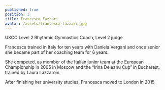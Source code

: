 ```yaml
---
published: true
position: 3
title: Francesca Fazzari
avatar: /assets/francesca-fazzari.jpg
---
```


UKCC Level 2 Rhythmic Gymnastics Coach, Level 2 judge

Francesca trained in Italy for ten years with Daniela Vergani and once senior
she became part of her coaching team for 6 years.

She competed, as member of the Italian junior team at the European
Championship in 2005 in Moscow and the “Irina Deleanu Cup” in Bucharest,
trained by Laura Lazzaroni.

After finishing her university studies, Francesca moved to London in 2015.
